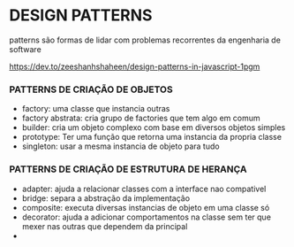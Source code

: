 # DESIGN PATTERNS

patterns são formas de lidar com problemas
recorrentes da engenharia de software

https://dev.to/zeeshanhshaheen/design-patterns-in-javascript-1pgm

### PATTERNS DE CRIAÇÃO DE OBJETOS

- factory: uma classe que instancia outras
- factory abstrata: cria grupo de factories que tem algo em comum
- builder: cria um objeto complexo com base em diversos objetos simples
- prototype: Ter uma função que retorna uma instancia da propria classe
- singleton: usar a mesma instancia de objeto para tudo

### PATTERNS DE CRIAÇÃO DE ESTRUTURA DE HERANÇA

- adapter: ajuda a relacionar classes com a interface nao compativel
- bridge: separa a abstração da implementação
- composite: executa diversas instancias de objeto em uma classe só
- decorator: ajuda a adicionar comportamentos na classe sem ter que mexer nas outras que dependem da principal
- 